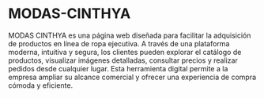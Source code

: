 # MODAS-CINTHYA
MODAS CINTHYA es una página web diseñada para facilitar la adquisición de productos en línea de ropa ejecutiva. A través de una plataforma moderna, intuitiva y segura, los clientes pueden explorar el catálogo de productos, visualizar imágenes detalladas, consultar precios y realizar pedidos desde cualquier lugar. Esta herramienta digital permite a la empresa ampliar su alcance comercial y ofrecer una experiencia de compra cómoda y eficiente.

